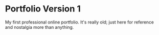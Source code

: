 Portfolio Version 1
===================

My first professional online portfolio. It's really old; just here for reference and nostalgia more than anything.